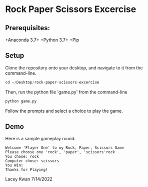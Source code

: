 # Rock Paper Scissors Excercise

## Prerequisites:
+Anaconda 3.7+
+Python 3.7+
+Pip

## Setup

Clone the repository onto your desktop, and navigate to it from the command-line.
```python
cd ~/Desktop/rock-paper-scissors-excercise
```

Then, run the python file 'game.py' from the command-line
```python
python game.py
``` 

Follow the prompts and select a choice to play the game.

## Demo

Here is a sample gameplay round:
```
Welcome 'Player One' to my Rock, Paper, Scissors Game
Please choose one 'rock', 'paper', 'scissors'rock
You chose: rock
Computer chose: scissors
You Win!
Thanks for Playing!
```

Lacey Kwan 7/14/2022